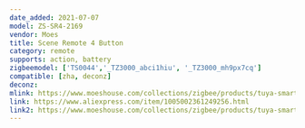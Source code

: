 ```yaml
---
date_added: 2021-07-07
model: ZS-SR4-2169
vendor: Moes
title: Scene Remote 4 Button
category: remote
supports: action, battery
zigbeemodel: ['TS0044','_TZ3000_abci1hiu', '_TZ3000_mh9px7cq']
compatible: [zha, deconz]
deconz: 
mlink: https://www.moeshouse.com/collections/zigbee/products/tuya-smart-life-zigbee-smart-home-wireless-switch-4-gang-remote-point-to-point-control
link: https://www.aliexpress.com/item/1005002361249256.html
link2: https://www.moeshouse.com/collections/zigbee/products/tuya-smart-life-zigbee-smart-home-wireless-switch-4-gang-remote-point-to-point-control
---
```

